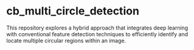 # cb_multi_circle_detection
This repository explores a hybrid approach that integrates deep learning with conventional feature detection techniques to efficiently identify and locate multiple circular regions within an image.
